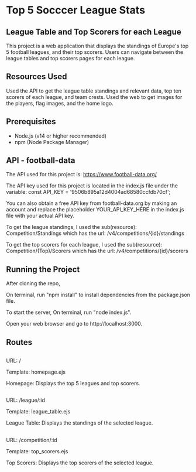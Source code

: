 # Top 5 Socccer League Stats

## League Table and Top Scorers for each League

This project is a web application that displays the standings of Europe's top 5 football leagues, and their top scorers. Users can navigate between the league tables and top scorers pages for each league.

## Resources Used

Used the API to get the league table standings and relevant data, top ten scorers of each league, and team crests.
Used the web to get images for the players, flag images, and the home logo.

## Prerequisites

- Node.js (v14 or higher recommended)
- npm (Node Package Manager)

## API - football-data

The API used for this project is: https://www.football-data.org/

The API key used for this project is located in the index.js file under the variable: const API_KEY = '9506b895a12d4004ad68580ccfdb70cf';

You can also obtain a free API key from football-data.org by making an account and replace the placeholder YOUR_API_KEY_HERE in the index.js file with your actual API key.

To get the league standings, I used the sub(resource): Competition/Standings which has the url: /v4/competitions/{id}/standings

To get the top scorers for each league, I used the sub(resource): Competition/(Top)/Scorers which has the url: /v4/competitions/{id}/scorers

## Running the Project

After cloning the repo,

On terminal, run "npm install" to install dependencies from the package.json file.

To start the server, On terminal, run "node index.js".

Open your web browser and go to http://localhost:3000.

## Routes

##

URL: /

Template: homepage.ejs

Homepage: Displays the top 5 leagues and top scorers.

##

URL: /league/:id

Template: league_table.ejs

League Table: Displays the standings of the selected league.

##

URL: /competition/:id

Template: top_scorers.ejs

Top Scorers: Displays the top scorers of the selected league.
